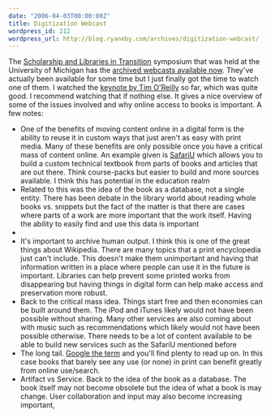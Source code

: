 ```yaml
---
date: "2006-04-03T00:00:00Z"
title: Digitization Webcast
wordpress_id: 212
wordpress_url: http://blog.ryaneby.com/archives/digitization-webcast/
---
```

The <a href="http://lib.umich.edu/mdp/symposium/index.html">Scholarship and Libraries in Transition</a> symposium that was held at the University of Michigan has the <a href="http://lib.umich.edu/mdp/symposium/webcast.html">archived webcasts available now</a>. They've actually been available for some time but I just finally got the time to watch one of them. I watched the <a href="http://lib.umich.edu/mdp/symposium/oreilly.html">keynote by Tim O'Reilly</a> so far, which was quite good. I recommend watching that if nothing else. It gives a nice overview of some of the issues involved and why online access to books is important. A few notes:

<ul>
<li>One of the benefits of moving content online in a digital form is the ability to reuse it in custom ways that just aren't as easy with print media. Many of these benefits are only possible once you have a critical mass of content online. An example given is <a href="https://www.safariu.com/">SafariU</a> which allows you to build a custom technical textbook from parts of books and articles that are out there. Think course-packs but easier to build and more sources available. I think this has potential in the education realm</li>
<li>Related to this was the idea of the book as a database, not a single entity. There has been debate in the library world about reading whole books vs. snippets but the fact of the matter is that there are cases where parts of a work are more important that the work itself. Having the ability to easily find and use this data is important</li><li>
</li><li>It's important to archive human output. I think this is one of the great things about Wikipedia. There are many topics that a print encyclopedia just can't include. This doesn't make them unimportant and having that information written in a place where people can use it in the future is important. Libraries can help prevent some printed works from disappearing but having things in digital form can help make access and preservation more robust.</li>
<li>Back to the critical mass idea. Things start free and then economies can be built around them. The iPod and iTunes likely would not have been possible without sharing. Many other services are also coming about with music such as recommendations which likely would not have been possible otherwise. There needs to be a lot of content available to be able to build new services such as the SafariU mentioned before</li>
<li>The long tail. <a href="http://www.google.com/search?q=long+tail">Google the term</a> and you'll find plenty to read up on. In this case books that barely see any use (or none) in print can benefit greatly from online use/search.</li>
<li>Artifact vs Service. Back to the idea of the book as a database. The book itself may not become obsolete but the idea of what a book is may change. User collaboration and input may also become increasing important,</li>
</ul>

